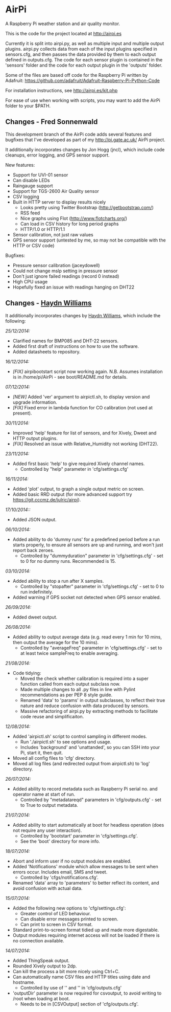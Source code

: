 AirPi
========

A Raspberry Pi weather station and air quality monitor.

This is the code for the project located at http://airpi.es

Currently it is split into airpi.py, as well as multiple input and
multiple output plugins. airpi.py collects data from each of the input
plugins specified in sensors.cfg, and then passes the data provided by
them to each output defined in outputs.cfg. The code for each sensor
plugin is contained in the 'sensors' folder and the code for each output
plugin in the 'outputs' folder.

Some of the files are based off code for the Raspberry Pi written by
Adafruit: https://github.com/adafruit/Adafruit-Raspberry-Pi-Python-Code

For installation instructions, see http://airpi.es/kit.php

For ease of use when working with scripts, you may want to add the AirPi
folder to your $PATH.

Changes - Fred Sonnenwald
-------------------------
This development branch of the AirPi code adds several features and
bugfixes that I've developed as part of my http://pi.gate.ac.uk/ AirPi
project.

It additionally incorporates changes by Jon Hogg (jncl), which include
code cleanups, error logging, and GPS sensor support.

New features:
* Support for UVI-01 sensor
* Can disable LEDs
* Raingauge support
* Support for TGS-2600 Air Quality sensor
* CSV logging
* Built in HTTP server to display results nicely
  * Looks pretty using Twitter Bootstrap (http://getbootstrap.com/)
  * RSS feed
  * Nice graphs using Flot (http://www.flotcharts.org/)
  * Can load in CSV history for long period graphs
  * HTTP/1.0 or HTTP/1.1
* Sensor calibration, not just raw values
* GPS sensor support (untested by me, so may not be compatible with the
    HTTP or CSV code)

Bugfixes:
* Pressure sensor calibration (jaceydowell)
* Could not change mslp setting in pressure sensor
* Don't just ignore failed readings (record 0 instead)
* High CPU usage
* Hopefully fixed an issue with readings hanging on DHT22


Changes - [Haydn Williams](http://www.haydnwilliams.com)
------------------------
It additionally incorporates changes by
[Haydn Williams](http://github.com/haydnw/airpi), which include the
following:

*25/12/2014:*
+ Clarified names for BMP085 and DHT-22 sensors.
+ Added first draft of instructions on how to use the software.
+ Added datasheets to repository.

*16/12/2014:*
+ *[FIX]* airpibootstart script now working again. N.B. Assumes installation is
        in /home/pi/AirPi - see boot/README.md for details.

*07/12/2014:*
+ *[NEW]* Added 'ver' argument to airpictl.sh, to display version and upgrade information.
+ *[FIX]* Fixed error in lambda function for CO calibration (not used at present).

*30/11/2014:*
+ Improved 'help' feature for list of sensors, and for Xively, Dweet and HTTP output plugins.
+ *[FIX]* Resolved an issue with Relative_Humidity not working (DHT22).

*23/11/2014:*
+ Added first basic 'help' to give required Xively channel names.
  + Controlled by "help" parameter in 'cfg/settings.cfg'

*16/11/2014:*
+ Added 'plot' output, to graph a single output metric on screen.
+ Added basic RRD output (for more advanced support try https://git.cccmz.de/julric/airpi).

*17/10/2014::*
+ Added JSON output.

*06/10/2014:*
+ Added ability to do 'dummy runs' for a predefined period before a run starts properly, to ensure all sensors are
  up and running, and won't just report back zeroes.
  + Controlled by "dummyduration" parameter in 'cfg/settings.cfg' - set to 0 for no dummy runs. Recommended is 15.

*03/10/2014:*
+ Added ability to stop a run after X samples.
  + Controlled by "stopafter" parameter in 'cfg/settings.cfg' - set to 0 to run indefinitely.
+ Added warning if GPS socket not detected when GPS sensor enabled.

*26/09/2014:*
+ Added dweet output.

*26/08/2014:*
+ Added ability to output average data (e.g. read every 1 min for 10 mins, then output the average for the 10 mins).
  + Controlled by "averageFreq" parameter in 'cfg/settings.cfg' - set to at least twice sampleFreq to enable averaging.

*21/08/2014:*
+ Code tidying:
  + Moved the check whether calibration is required into a super function called from each output subclass now.
  + Made multiple changes to all .py files in line with Pylint recommendations as per PEP 8 style guide.
  + Renamed 'data' to 'params' in output subclasses, to reflect their true nature and reduce confusion with data produced by sensors.
  + Massive refactoring of airpi.py by extracting methods to facilitate code reuse and simplificaiton.

*12/08/2014:*
+ Added 'airpictl.sh' script to control sampling in different modes.
  + Run './airpictl.sh' to see options and usage.
  + Includes 'background' and 'unattanded', so you can SSH into your Pi, start it, then quit.
+ Moved all config files to 'cfg' directory.
+ Moved all log files (and redirected output from airpictl.sh) to 'log' directory.

*26/07/2014:*
+ Added ability to record metadata such as Raspberry Pi serial no. and operator name at start of run.
  + Controlled by "metadatareqd" parameters in 'cfg/outputs.cfg' - set to True to output metadata.

*21/07/2014:*
+ Added ability to start automatically at boot for headless operation (does not require any user interaction).
  + Controlled by 'bootstart' parameter in 'cfg/settings.cfg'.
  + See the 'boot' directory for more info.

*18/07/2014:*
+ Abort and inform user if no output modules are enabled.
+ Added 'Notifications' module which allow messages to be sent when errors occur. Includes email, SMS and tweet.
  + Controlled by 'cfgs/notifications.cfg'.
+ Renamed 'data' array to 'parameters' to better reflect its content, and avoid confusion with actual data.

*15/07/2014:*
+ Added the following new options to 'cfg/settings.cfg':
  + Greater control of LED behaviour.
  + Can disable error messages printed to screen.
  + Can print to screen in CSV format.
+ Standard print-to-screen format tidied up and made more digestable.
+ Output modules requiring internet access will not be loaded if there is no connection available.

*14/07/2014:*
+ Added ThingSpeak output.
+ Rounded Xively output to 2dp.
+ Can kill the process a bit more nicely using Ctrl+C.
+ Can automatically name CSV files and HTTP titles using date and hostname.
  + Controlled by use of '<date>' and '<hostname>' in 'cfg/outputs.cfg'
+ 'outputDir' parameter is now required for csvoutput, to avoid writing to /root when loading at boot.
  + Needs to be in [CSVOutput] section of 'cfg/outputs.cfg'.